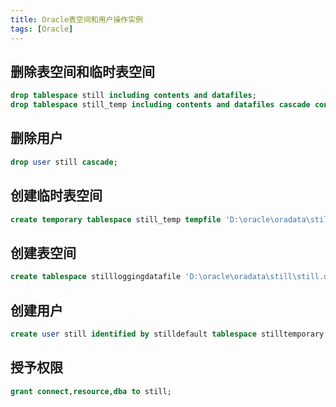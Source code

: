 ```yaml
---
title: Oracle表空间和用户操作实例
tags: [Oracle]
---
```


## 删除表空间和临时表空间

```sql
drop tablespace still including contents and datafiles;
drop tablespace still_temp including contents and datafiles cascade constraints;
```

## 删除用户

```sql
drop user still cascade;
```

## 创建临时表空间

```sql
create temporary tablespace still_temp tempfile 'D:\oracle\oradata\still\still_temp.dbf'size 50m autoextend on next 50m maxsize 20480m;
```

## 创建表空间

```sql
create tablespace stillloggingdatafile 'D:\oracle\oradata\still\still.dbf'size 50m autoextend on next 50m maxsize 20480mextent management local;
```

## 创建用户

```sql
create user still identified by stilldefault tablespace stilltemporary tablespace still_temp;
```

## 授予权限

```sql
grant connect,resource,dba to still;
```